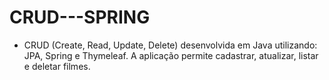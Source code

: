 # CRUD---SPRING
- CRUD (Create, Read, Update, Delete) desenvolvida em Java utilizando: JPA, Spring e Thymeleaf. A aplicação permite cadastrar, atualizar, listar e deletar filmes.
